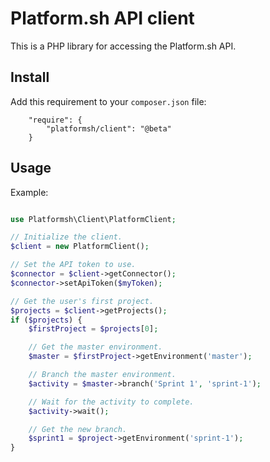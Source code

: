 # Platform.sh API client

This is a PHP library for accessing the Platform.sh API.

## Install

Add this requirement to your `composer.json` file:
```
    "require": {
        "platformsh/client": "@beta"
    }
```

## Usage

Example:
```php

use Platformsh\Client\PlatformClient;

// Initialize the client.
$client = new PlatformClient();

// Set the API token to use.
$connector = $client->getConnector();
$connector->setApiToken($myToken);

// Get the user's first project.
$projects = $client->getProjects();
if ($projects) {
    $firstProject = $projects[0];

    // Get the master environment.
    $master = $firstProject->getEnvironment('master');

    // Branch the master environment.
    $activity = $master->branch('Sprint 1', 'sprint-1');

    // Wait for the activity to complete.
    $activity->wait();

    // Get the new branch.
    $sprint1 = $project->getEnvironment('sprint-1');
}
```
